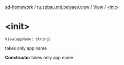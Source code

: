 [sd-homework](../../index.md) / [ru.spbau.mit.belyaev.view](../index.md) / [View](index.md) / [&lt;init&gt;](.)

# &lt;init&gt;

`View(appName: String)`

takes only app name

**Constructor**
takes only app name

